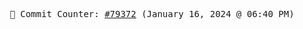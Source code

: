 <p align="center">
    <samp>
        📮 Commit Counter: <a href="https://github.com/Javascript-void0/Javascript-void0/commits/main">#79372</a> (January 16, 2024 @ 06:40 PM)
    </samp>
</p>